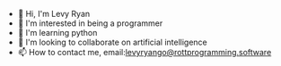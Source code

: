 - 👋 Hi, I'm Levy Ryan
- 👀 I'm interested in being a programmer
- 🌱 I'm learning python
- 💞️ I'm looking to collaborate on artificial intelligence
- 📫 How to contact me, email:levyryango@rottprogramming.software

